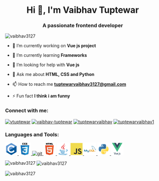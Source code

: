 <h1 align="center">Hi 👋, I'm Vaibhav Tuptewar</h1>
<h3 align="center">A passionate frontend developer</h3>

<p align="left"> <img src="https://komarev.com/ghpvc/?username=vaibhav3127&label=Profile%20views&color=0e75b6&style=flat" alt="vaibhav3127" /> </p>

- 🔭 I’m currently working on **Vue js project**

- 🌱 I’m currently learning **Frameworks**

- 🤝 I’m looking for help with **Vue js**

- 💬 Ask me about **HTML, CSS and Python**

- 📫 How to reach me **tuptewarvaibhav3127@gmail.com**

- ⚡ Fun fact **I think i am funny**

<h3 align="left">Connect with me:</h3>
<p align="left">
<a href="https://twitter.com/vtuptewar" target="blank"><img align="center" src="https://raw.githubusercontent.com/rahuldkjain/github-profile-readme-generator/master/src/images/icons/Social/twitter.svg" alt="vtuptewar" height="30" width="40" /></a>
<a href="https://linkedin.com/in/vaibhav-tuptewar" target="blank"><img align="center" src="https://raw.githubusercontent.com/rahuldkjain/github-profile-readme-generator/master/src/images/icons/Social/linked-in-alt.svg" alt="vaibhav-tuptewar" height="30" width="40" /></a>
<a href="https://instagram.com/tuptewarvaibhav" target="blank"><img align="center" src="https://raw.githubusercontent.com/rahuldkjain/github-profile-readme-generator/master/src/images/icons/Social/instagram.svg" alt="tuptewarvaibhav" height="30" width="40" /></a>
<a href="https://www.hackerrank.com/tuptewarvaibhav1" target="blank"><img align="center" src="https://raw.githubusercontent.com/rahuldkjain/github-profile-readme-generator/master/src/images/icons/Social/hackerrank.svg" alt="tuptewarvaibhav1" height="30" width="40" /></a>
</p>

<h3 align="left">Languages and Tools:</h3>
<p align="left"> <a href="https://www.cprogramming.com/" target="_blank"> <img src="https://raw.githubusercontent.com/devicons/devicon/master/icons/c/c-original.svg" alt="c" width="40" height="40"/> </a> <a href="https://www.w3schools.com/css/" target="_blank"> <img src="https://raw.githubusercontent.com/devicons/devicon/master/icons/css3/css3-original-wordmark.svg" alt="css3" width="40" height="40"/> </a> <a href="https://git-scm.com/" target="_blank"> <img src="https://www.vectorlogo.zone/logos/git-scm/git-scm-icon.svg" alt="git" width="40" height="40"/> </a> <a href="https://www.w3.org/html/" target="_blank"> <img src="https://raw.githubusercontent.com/devicons/devicon/master/icons/html5/html5-original-wordmark.svg" alt="html5" width="40" height="40"/> </a> <a href="https://www.java.com" target="_blank"> <img src="https://raw.githubusercontent.com/devicons/devicon/master/icons/java/java-original.svg" alt="java" width="40" height="40"/> </a> <a href="https://developer.mozilla.org/en-US/docs/Web/JavaScript" target="_blank"> <img src="https://raw.githubusercontent.com/devicons/devicon/master/icons/javascript/javascript-original.svg" alt="javascript" width="40" height="40"/> </a> <a href="https://www.mysql.com/" target="_blank"> <img src="https://raw.githubusercontent.com/devicons/devicon/master/icons/mysql/mysql-original-wordmark.svg" alt="mysql" width="40" height="40"/> </a> <a href="https://www.python.org" target="_blank"> <img src="https://raw.githubusercontent.com/devicons/devicon/master/icons/python/python-original.svg" alt="python" width="40" height="40"/> </a> <a href="https://vuejs.org/" target="_blank"> <img src="https://raw.githubusercontent.com/devicons/devicon/master/icons/vuejs/vuejs-original-wordmark.svg" alt="vuejs" width="40" height="40"/> </a> </p>

<p><img align="left" src="https://github-readme-stats.vercel.app/api/top-langs?username=vaibhav3127&show_icons=true&locale=en&layout=compact" alt="vaibhav3127" /></p>

<p>&nbsp;<img align="center" src="https://github-readme-stats.vercel.app/api?username=vaibhav3127&show_icons=true&locale=en" alt="vaibhav3127" /></p>

<p><img align="center" src="https://github-readme-streak-stats.herokuapp.com/?user=vaibhav3127&" alt="vaibhav3127" /></p>
